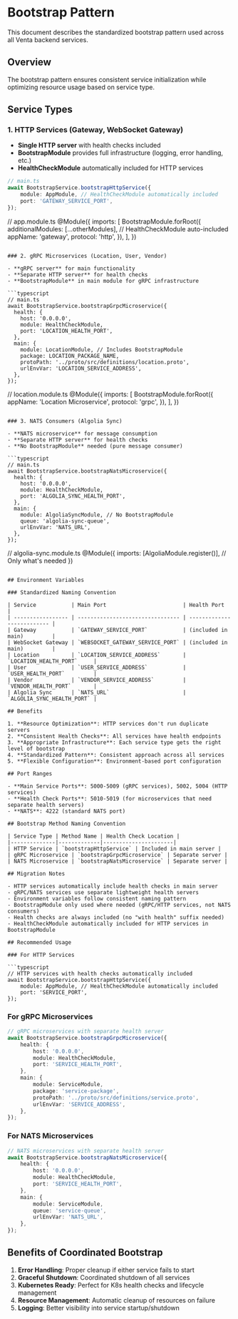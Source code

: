 # Bootstrap Pattern

This document describes the standardized bootstrap pattern used across all Venta backend services.

## Overview

The bootstrap pattern ensures consistent service initialization while optimizing resource usage based on service type.

## Service Types

### 1. HTTP Services (Gateway, WebSocket Gateway)

- **Single HTTP server** with health checks included
- **BootstrapModule** provides full infrastructure (logging, error handling, etc.)
- **HealthCheckModule** automatically included for HTTP services

```typescript
// main.ts
await BootstrapService.bootstrapHttpService({
	module: AppModule, // HealthCheckModule automatically included
	port: 'GATEWAY_SERVICE_PORT',
});
```

// app.module.ts
@Module({
imports: [
BootstrapModule.forRoot({
additionalModules: [...otherModules], // HealthCheckModule auto-included
appName: 'gateway',
protocol: 'http',
}),
],
})

````

### 2. gRPC Microservices (Location, User, Vendor)

- **gRPC server** for main functionality
- **Separate HTTP server** for health checks
- **BootstrapModule** in main module for gRPC infrastructure

```typescript
// main.ts
await BootstrapService.bootstrapGrpcMicroservice({
  health: {
    host: '0.0.0.0',
    module: HealthCheckModule,
    port: 'LOCATION_HEALTH_PORT',
  },
  main: {
    module: LocationModule, // Includes BootstrapModule
    package: LOCATION_PACKAGE_NAME,
    protoPath: '../proto/src/definitions/location.proto',
    urlEnvVar: 'LOCATION_SERVICE_ADDRESS',
  },
});
````

// location.module.ts
@Module({
imports: [
BootstrapModule.forRoot({
appName: 'Location Microservice',
protocol: 'grpc',
}),
],
})

````

### 3. NATS Consumers (Algolia Sync)

- **NATS microservice** for message consumption
- **Separate HTTP server** for health checks
- **No BootstrapModule** needed (pure message consumer)

```typescript
// main.ts
await BootstrapService.bootstrapNatsMicroservice({
  health: {
    host: '0.0.0.0',
    module: HealthCheckModule,
    port: 'ALGOLIA_SYNC_HEALTH_PORT',
  },
  main: {
    module: AlgoliaSyncModule, // No BootstrapModule
    queue: 'algolia-sync-queue',
    urlEnvVar: 'NATS_URL',
  },
});
````

// algolia-sync.module.ts
@Module({
imports: [AlgoliaModule.register()], // Only what's needed
})

````

## Environment Variables

### Standardized Naming Convention

| Service           | Main Port                        | Health Port                |
| ----------------- | -------------------------------- | -------------------------- |
| Gateway           | `GATEWAY_SERVICE_PORT`           | (included in main)         |
| WebSocket Gateway | `WEBSOCKET_GATEWAY_SERVICE_PORT` | (included in main)         |
| Location          | `LOCATION_SERVICE_ADDRESS`       | `LOCATION_HEALTH_PORT`     |
| User              | `USER_SERVICE_ADDRESS`           | `USER_HEALTH_PORT`         |
| Vendor            | `VENDOR_SERVICE_ADDRESS`         | `VENDOR_HEALTH_PORT`       |
| Algolia Sync      | `NATS_URL`                       | `ALGOLIA_SYNC_HEALTH_PORT` |

## Benefits

1. **Resource Optimization**: HTTP services don't run duplicate servers
2. **Consistent Health Checks**: All services have health endpoints
3. **Appropriate Infrastructure**: Each service type gets the right level of bootstrap
4. **Standardized Pattern**: Consistent approach across all services
5. **Flexible Configuration**: Environment-based port configuration

## Port Ranges

- **Main Service Ports**: 5000-5009 (gRPC services), 5002, 5004 (HTTP services)
- **Health Check Ports**: 5010-5019 (for microservices that need separate health servers)
- **NATS**: 4222 (standard NATS port)

## Bootstrap Method Naming Convention

| Service Type | Method Name | Health Check Location |
|--------------|-------------|----------------------|
| HTTP Service | `bootstrapHttpService` | Included in main server |
| gRPC Microservice | `bootstrapGrpcMicroservice` | Separate server |
| NATS Microservice | `bootstrapNatsMicroservice` | Separate server |

## Migration Notes

- HTTP services automatically include health checks in main server
- gRPC/NATS services use separate lightweight health servers
- Environment variables follow consistent naming pattern
- BootstrapModule only used where needed (gRPC/HTTP services, not NATS consumers)
- Health checks are always included (no "with health" suffix needed)
- HealthCheckModule automatically included for HTTP services in BootstrapModule

## Recommended Usage

### For HTTP Services

```typescript
// HTTP services with health checks automatically included
await BootstrapService.bootstrapHttpService({
	module: AppModule, // HealthCheckModule automatically included
	port: 'SERVICE_PORT',
});
````

### For gRPC Microservices

```typescript
// gRPC microservices with separate health server
await BootstrapService.bootstrapGrpcMicroservice({
	health: {
		host: '0.0.0.0',
		module: HealthCheckModule,
		port: 'SERVICE_HEALTH_PORT',
	},
	main: {
		module: ServiceModule,
		package: 'service-package',
		protoPath: '../proto/src/definitions/service.proto',
		urlEnvVar: 'SERVICE_ADDRESS',
	},
});
```

### For NATS Microservices

```typescript
// NATS microservices with separate health server
await BootstrapService.bootstrapNatsMicroservice({
	health: {
		host: '0.0.0.0',
		module: HealthCheckModule,
		port: 'SERVICE_HEALTH_PORT',
	},
	main: {
		module: ServiceModule,
		queue: 'service-queue',
		urlEnvVar: 'NATS_URL',
	},
});
```

## Benefits of Coordinated Bootstrap

1. **Error Handling**: Proper cleanup if either service fails to start
2. **Graceful Shutdown**: Coordinated shutdown of all services
3. **Kubernetes Ready**: Perfect for K8s health checks and lifecycle management
4. **Resource Management**: Automatic cleanup of resources on failure
5. **Logging**: Better visibility into service startup/shutdown
